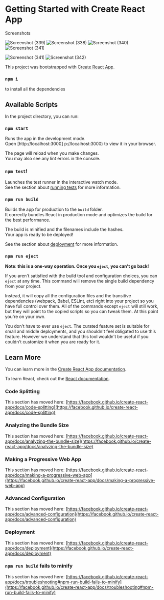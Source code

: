 # Getting Started with Create React App
Screenshots 

![Screenshot (339)](https://github.com/vinayak20130/Carousel/assets/78793396/f32a9e0d-34e4-480b-9996-9b600a5f1031)
![Screenshot (338)](https://github.com/vinayak20130/Carousel/assets/78793396/7dce31b8-3ea6-4f3f-bbdd-f36426b2fce7)
![Screenshot (340)](https://github.com/vinayak20130/Carousel/assets/78793396/0f5f2dda-ee8d-42d1-8c68-6bff51ccda98)
![Screenshot (341)](https://github.com/vinayak20130/Carousel/assets/78793396/3b7b2d8d-34e4-4137-850a-7606125cb2ac)

![Screenshot (341)](https://github.com/vinayak20130/Carousel/assets/78793396/b279fd6c-04fe-469d-b7ca-e20055ab443d)
![Screenshot (342)](https://github.com/vinayak20130/Carousel/assets/78793396/aed15d14-8908-41ba-ad4c-601e8707e227)


This project was bootstrapped with [Create React App](https://github.com/facebook/create-react-app).
### `npm i` 
to install all the dependencies 


## Available Scripts

In the project directory, you can run:

### `npm start`

Runs the app in the development mode.\
Open [http://localhost:3000]
p://localhost:3000) to view it in your browser.

The page will reload when you make changes.\
You may also see any lint errors in the console.

### `npm test`!


Launches the test runner in the interactive watch mode.\
See the section about [running tests](https://facebook.github.io/create-react-app/docs/running-tests) for more information.

### `npm run build`

Builds the app for production to the `build` folder.\
It correctly bundles React in production mode and optimizes the build for the best performance.

The build is minified and the filenames include the hashes.\
Your app is ready to be deployed!

See the section about [deployment](https://facebook.github.io/create-react-app/docs/deployment) for more information.

### `npm run eject`

**Note: this is a one-way operation. Once you `eject`, you can't go back!**

If you aren't satisfied with the build tool and configuration choices, you can `eject` at any time. This command will remove the single build dependency from your project.

Instead, it will copy all the configuration files and the transitive dependencies (webpack, Babel, ESLint, etc) right into your project so you have full control over them. All of the commands except `eject` will still work, but they will point to the copied scripts so you can tweak them. At this point you're on your own.

You don't have to ever use `eject`. The curated feature set is suitable for small and middle deployments, and you shouldn't feel obligated to use this feature. However we understand that this tool wouldn't be useful if you couldn't customize it when you are ready for it.

## Learn More

You can learn more in the [Create React App documentation](https://facebook.github.io/create-react-app/docs/getting-started).

To learn React, check out the [React documentation](https://reactjs.org/).

### Code Splitting

This section has moved here: [https://facebook.github.io/create-react-app/docs/code-splitting](https://facebook.github.io/create-react-app/docs/code-splitting)

### Analyzing the Bundle Size

This section has moved here: [https://facebook.github.io/create-react-app/docs/analyzing-the-bundle-size](https://facebook.github.io/create-react-app/docs/analyzing-the-bundle-size)

### Making a Progressive Web App

This section has moved here: [https://facebook.github.io/create-react-app/docs/making-a-progressive-web-app](https://facebook.github.io/create-react-app/docs/making-a-progressive-web-app)

### Advanced Configuration

This section has moved here: [https://facebook.github.io/create-react-app/docs/advanced-configuration](https://facebook.github.io/create-react-app/docs/advanced-configuration)

### Deployment

This section has moved here: [https://facebook.github.io/create-react-app/docs/deployment](https://facebook.github.io/create-react-app/docs/deployment)

### `npm run build` fails to minify

This section has moved here: [https://facebook.github.io/create-react-app/docs/troubleshooting#npm-run-build-fails-to-minify](https://facebook.github.io/create-react-app/docs/troubleshooting#npm-run-build-fails-to-minify)
